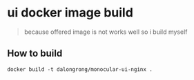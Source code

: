 # ui docker image build

>  because offered image is not works well so i build myself 


##  How to build

```code
docker build -t dalongrong/monocular-ui-nginx .
```